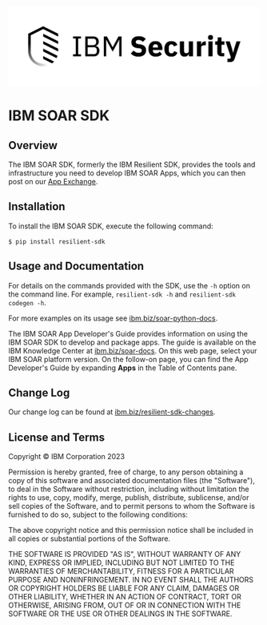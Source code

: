 ![IBM Security](https://raw.githubusercontent.com/ibmresilient/resilient-python-api/master/resilient-sdk/assets/IBM_Security_lockup_pos_RGB.png)

# IBM SOAR SDK


## Overview

The IBM SOAR SDK, formerly the IBM Resilient SDK, provides the tools and infrastructure you need to develop IBM SOAR Apps, which you can then post on our [App Exchange](https://exchange.xforce.ibmcloud.com/hub/?br=Resilient).

## Installation

To install the IBM SOAR SDK, execute the following command:

```
$ pip install resilient-sdk
```

## Usage and Documentation
For details on the commands provided with the SDK, use the `-h` option on the command line. For example, `resilient-sdk -h` and `resilient-sdk codegen -h`.

For more examples on its usage see [ibm.biz/soar-python-docs](https://ibm.biz/soar-python-docs).

The IBM SOAR App Developer's Guide provides information on using the IBM SOAR SDK to develop and package apps. The guide is available on the IBM Knowledge Center at [ibm.biz/soar-docs](https://ibm.biz/soar-docs). On this web page, select your IBM SOAR platform version. On the follow-on page, you can find the App Developer's Guide by expanding **Apps** in the Table of Contents pane.


## Change Log
Our change log can be found at [ibm.biz/resilient-sdk-changes](https://ibm.biz/resilient-sdk-changes).


## License and Terms

Copyright © IBM Corporation 2023

Permission is hereby granted, free of charge, to any person obtaining a copy
of this software and associated documentation files (the "Software"), to
deal in the Software without restriction, including without limitation the
rights to use, copy, modify, merge, publish, distribute, sublicense, and/or
sell copies of the Software, and to permit persons to whom the Software is
furnished to do so, subject to the following conditions:

The above copyright notice and this permission notice shall be included in
all copies or substantial portions of the Software.

THE SOFTWARE IS PROVIDED "AS IS", WITHOUT WARRANTY OF ANY KIND, EXPRESS OR
IMPLIED, INCLUDING BUT NOT LIMITED TO THE WARRANTIES OF MERCHANTABILITY,
FITNESS FOR A PARTICULAR PURPOSE AND NONINFRINGEMENT. IN NO EVENT SHALL THE
AUTHORS OR COPYRIGHT HOLDERS BE LIABLE FOR ANY CLAIM, DAMAGES OR OTHER
LIABILITY, WHETHER IN AN ACTION OF CONTRACT, TORT OR OTHERWISE, ARISING
FROM, OUT OF OR IN CONNECTION WITH THE SOFTWARE OR THE USE OR OTHER DEALINGS
IN THE SOFTWARE.
